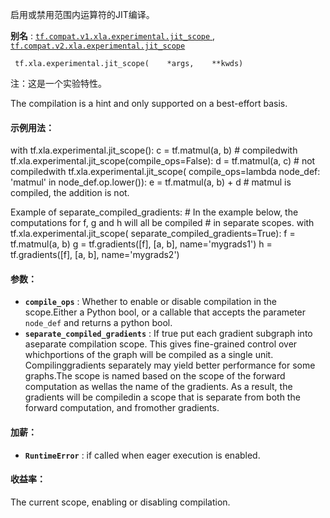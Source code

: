 启用或禁用范围内运算符的JIT编译。

**别名** : [ `tf.compat.v1.xla.experimental.jit_scope` ](/api_docs/python/tf/xla/experimental/jit_scope), [ `tf.compat.v2.xla.experimental.jit_scope` ](/api_docs/python/tf/xla/experimental/jit_scope)

```
 tf.xla.experimental.jit_scope(    *args,    **kwds) 
```

注：这是一个实验特性。

The compilation is a hint and only supported on a best-effort basis.

#### 示例用法：
with tf.xla.experimental.jit_scope():  c = tf.matmul(a, b)  # compiledwith tf.xla.experimental.jit_scope(compile_ops=False):  d = tf.matmul(a, c)  # not compiledwith tf.xla.experimental.jit_scope(    compile_ops=lambda node_def: 'matmul' in node_def.op.lower()):  e = tf.matmul(a, b) + d  # matmul is compiled, the addition is not.

Example of separate_compiled_gradients:  # In the example below, the computations for f, g and h will all be compiled  # in separate scopes.  with tf.xla.experimental.jit_scope(      separate_compiled_gradients=True):    f = tf.matmul(a, b)  g = tf.gradients([f], [a, b], name='mygrads1')  h = tf.gradients([f], [a, b], name='mygrads2')

#### 参数：
- **`compile_ops`** : Whether to enable or disable compilation in the scope.Either a Python bool, or a callable that accepts the parameter `node_def`  and returns a python bool.
- **`separate_compiled_gradients`** : If true put each gradient subgraph into aseparate compilation scope. This gives fine-grained control over whichportions of the graph will be compiled as a single unit. Compilinggradients separately may yield better performance for some graphs.The scope is named based on the scope of the forward computation as wellas the name of the gradients. As a result, the gradients will be compiledin a scope that is separate from both the forward computation, and fromother gradients.


#### 加薪：
- **`RuntimeError`** : if called when eager execution is enabled.


#### 收益率：
The current scope, enabling or disabling compilation.


